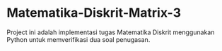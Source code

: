 # Matematika-Diskrit-Matrix-3
Project ini adalah implementasi tugas Matematika Diskrit menggunakan Python untuk memverifikasi dua soal penugasan.
